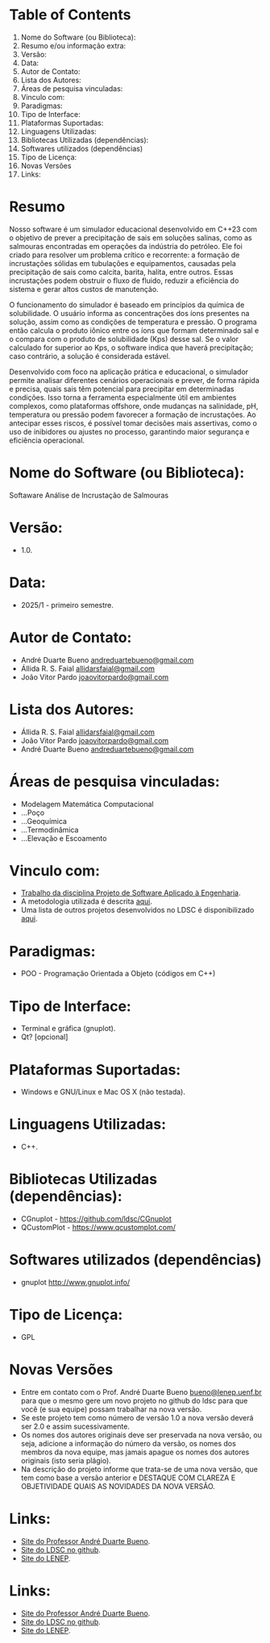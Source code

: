 
# Table of Contents

1. Nome do Software (ou Biblioteca): 
2. Resumo e/ou informação extra:
3. Versão:
4. Data:
5. Autor de Contato:
6. Lista dos Autores:
7. Áreas de pesquisa vinculadas:
7. Vinculo com:
8. Paradigmas:
10. Tipo de Interface:
11. Plataformas Suportadas:
12. Linguagens Utilizadas:
13. Bibliotecas Utilizadas (dependências):
14. Softwares utilizados (dependências)
15. Tipo de Licença:
16. Novas Versões
17. Links:

<a id="orga63642c"></a>

# Resumo

Nosso software é um simulador educacional desenvolvido em C++23 com o objetivo de prever a precipitação de sais em soluções salinas, como as salmouras encontradas em operações da indústria do petróleo. Ele foi criado para resolver um problema crítico e recorrente: a formação de incrustações sólidas em tubulações e equipamentos, causadas pela precipitação de sais como calcita, barita, halita, entre outros. Essas incrustações podem obstruir o fluxo de fluido, reduzir a eficiência do sistema e gerar altos custos de manutenção.

O funcionamento do simulador é baseado em princípios da química de solubilidade. O usuário informa as concentrações dos íons presentes na solução, assim como as condições de temperatura e pressão. O programa então calcula o produto iônico entre os íons que formam determinado sal e o compara com o produto de solubilidade (Kps) desse sal. Se o valor calculado for superior ao Kps, o software indica que haverá precipitação; caso contrário, a solução é considerada estável.

Desenvolvido com foco na aplicação prática e educacional, o simulador permite analisar diferentes cenários operacionais e prever, de forma rápida e precisa, quais sais têm potencial para precipitar em determinadas condições. Isso torna a ferramenta especialmente útil em ambientes complexos, como plataformas offshore, onde mudanças na salinidade, pH, temperatura ou pressão podem favorecer a formação de incrustações. Ao antecipar esses riscos, é possível tomar decisões mais assertivas, como o uso de inibidores ou ajustes no processo, garantindo maior segurança e eficiência operacional.
<a id="org2ebec41"></a>

# Nome do Software (ou Biblioteca):

Softaware Análise de Incrustação de Salmouras


<a id="org72ffa40"></a>

<a id="org10111d4"></a>

# Versão:

-   1.0.

<a id="orgf581e60"></a>

# Data:

-   2025/1 - primeiro semestre.

<a id="org50824d1"></a>

# Autor de Contato:

-   André Duarte Bueno <andreduartebueno@gmail.com>
-   Állida R. S. Faial <allidarsfaial@gmail.com>
-   João Vitor Pardo <joaovitorpardo@gmail.com>

<a id="orgdcfbf20"></a>

# Lista dos Autores:

-   Állida R. S. Faial <allidarsfaial@gmail.com>
-   João Vitor Pardo <joaovitorpardo@gmail.com>
-   André Duarte Bueno <andreduartebueno@gmail.com>


<a id="org3e9046d"></a>

# Áreas de pesquisa vinculadas:

-   Modelagem Matemática Computacional
-   &#x2026;Poço
-   &#x2026;Geoquímica
-   &#x2026;Termodinâmica
-   &#x2026;Elevação e Escoamento


<a id="org3a88e7c"></a>

# Vinculo com:

-   [Trabalho da disciplina Projeto de Software Aplicado à Engenharia](https://sites.google.com/view/professorandreduartebueno/ensino/projeto-de-software-aplicado).
-   A metodologia utilizada é descrita [aqui](https://github.com/ldsc/LDSC-ProjetoEngenharia-0-Metodologia-Instrucoes-Etapas).
-   Uma lista de outros projetos desenvolvidos no LDSC é disponibilizado [aqui](https://github.com/ldsc/LDSC-ProjetoEngenharia-0-Metodologia-Instrucoes-Etapas).


<a id="orgbece9a4"></a>

# Paradigmas:

-   POO - Programação Orientada a Objeto (códigos em C++)


<a id="orgdcc4e41"></a>

# Tipo de Interface:

-   Terminal e gráfica (gnuplot).
-   Qt? [opcional]


<a id="org5edb591"></a>

# Plataformas Suportadas:

-   Windows e GNU/Linux e Mac OS X (não testada).


<a id="orgb633128"></a>

# Linguagens Utilizadas:

-   C++.


<a id="org22706d5"></a>

# Bibliotecas Utilizadas (dependências):

-   CGnuplot - <https://github.com/ldsc/CGnuplot>
-   QCustomPlot - <https://www.qcustomplot.com/>

<a id="orga7939eb"></a>

# Softwares utilizados (dependências)

-   gnuplot <http://www.gnuplot.info/>

<a id="orga5804b1"></a>

# Tipo de Licença:

-   GPL

<a id="orgf4e6c94"></a>

# Novas Versões

-   Entre em contato com o Prof. André Duarte Bueno <bueno@lenep.uenf.br>
    para que o mesmo gere um novo projeto no github do ldsc para que você (e sua equipe) possam trabalhar na nova versão.
-   Se este projeto tem como número de versão 1.0 a nova versão deverá ser 2.0 e assim sucessivamente.
-   Os nomes dos autores originais deve ser preservada na nova versão, ou seja, adicione a informação do número da versão, os nomes dos membros da nova equipe, mas jamais apague os nomes dos autores originais (isto seria plágio).
-   Na descrição do projeto informe que trata-se de uma nova versão, que tem como base a versão anterior e DESTAQUE COM CLAREZA E OBJETIVIDADE QUAIS AS NOVIDADES DA NOVA VERSÃO.


<a id="org3498266"></a>

# Links:

-   [Site do Professor André Duarte Bueno](https://sites.google.com/view/professorandreduartebueno/).
-   [Site do LDSC no github](https://github.com/ldsc).
-   [Site do LENEP](https://uenf.br/cct/lenep).


<a id="org7997b0d"></a>


# Links:

-   [Site do Professor André Duarte Bueno](https://sites.google.com/view/professorandreduartebueno/).
-   [Site do LDSC no github](https://github.com/ldsc).
-   [Site do LENEP](https://uenf.br/cct/lenep).


<a id="org0b6cfa5"></a>


